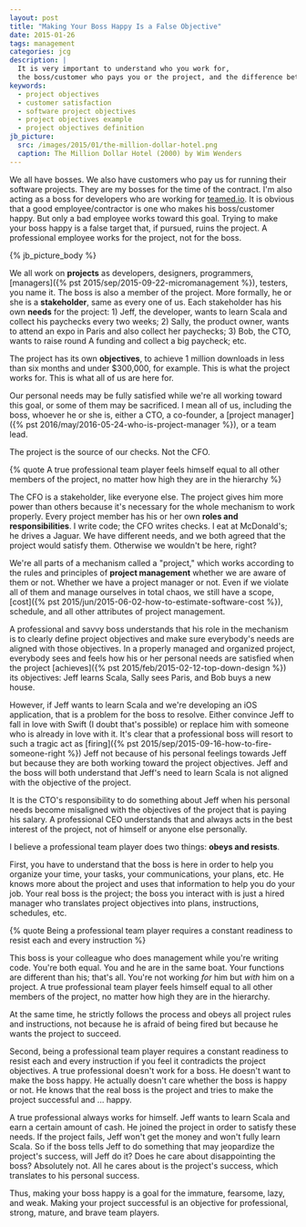 ```yaml
---
layout: post
title: "Making Your Boss Happy Is a False Objective"
date: 2015-01-26
tags: management
categories: jcg
description: |
  It is very important to understand who you work for,
  the boss/customer who pays you or the project, and the difference between them.
keywords:
  - project objectives
  - customer satisfaction
  - software project objectives
  - project objectives example
  - project objectives definition
jb_picture:
  src: /images/2015/01/the-million-dollar-hotel.png
  caption: The Million Dollar Hotel (2000) by Wim Wenders
---
```


We all have bosses. We also have customers who pay us for running
their software projects. They are my bosses for the time of the contract. I'm also
acting as a boss for developers who are working for [teamed.io](http://www.teamed.io).
It is obvious that a good employee/contractor is one who makes his
boss/customer happy. But only a bad employee works toward
this goal. Trying to make your boss happy is a false target that,
if pursued, ruins the project. A professional employee works
for the project, not for the boss.

<!--more-->

{% jb_picture_body %}

We all work on **projects** as developers, designers, programmers,
[managers]({% pst 2015/sep/2015-09-22-micromanagement %}),
testers, you name it. The boss is also a member of the project. More
formally, he or she is a **stakeholder**, same as every one of us. Each stakeholder
has his own **needs** for the project: 1) Jeff, the developer, wants to learn Scala
and collect his paychecks every two weeks; 2) Sally, the product owner,
wants to attend an expo in Paris and also collect her paychecks;
3) Bob, the CTO, wants to raise round A funding and collect a big paycheck; etc.

The project has its own **objectives**, to achieve 1 million downloads
in less than six months and under $300,000, for example.
This is what the project works for. This is what all of us are here for.

Our personal needs may be fully satisfied
while we're all working toward this goal, or some of them may
be sacrificed. I mean all of us, including the boss, whoever he or she is,
either a CTO, a co-founder, a
[project manager]({% pst 2016/may/2016-05-24-who-is-project-manager %}), or a team lead.

The project is the source of our checks. Not the CFO.

{% quote A true professional team player feels himself equal to all other members of the project, no matter how high they are in the hierarchy %}

The CFO is a stakeholder, like everyone else. The project gives him more
power than others because it's necessary for the whole mechanism to
work properly. Every project member has his or her own **roles and responsibilities**.
I write code; the CFO writes checks. I eat at McDonald's; he drives
a Jaguar. We have different needs, and we both agreed that the project
would satisfy them. Otherwise we wouldn't be here, right?

We're all parts of a mechanism called a "project," which works according
to the rules and principles of **project management** whether we are aware of
them or not. Whether we have a project manager or not. Even if we violate
all of them and manage ourselves in total chaos, we still have a scope,
[cost]({% pst 2015/jun/2015-06-02-how-to-estimate-software-cost %}),
schedule, and all other attributes of project management.

A professional and savvy boss understands that his role in the mechanism
is to clearly define project objectives and make sure everybody's needs are
aligned with those objectives. In a properly managed and organized project,
everybody sees and feels how his or her personal needs are satisfied
when the project
[achieves]({% pst 2015/feb/2015-02-12-top-down-design %})
its objectives: Jeff learns Scala, Sally
sees Paris, and Bob buys a new house.

However, if Jeff wants to learn Scala and we're
developing an iOS application, that is a problem for the boss to resolve.
Either convince Jeff to fall in love with Swift (I doubt that's possible)
or replace him with someone who is already in love with it. It's clear that
a professional boss will resort to such a tragic act as
[firing]({% pst 2015/sep/2015-09-16-how-to-fire-someone-right %}) Jeff
not because of his personal feelings towards Jeff but because
they are both working toward the project objectives. Jeff and the boss
will both understand that Jeff's need to learn Scala is not aligned
with the objective of the project.

It is the CTO's responsibility to do something about Jeff when his personal
needs become misaligned with the objectives of the project that is paying
his salary. A professional CEO understands that and
always acts in the best interest of the project, not of himself or
anyone else personally.

I believe a professional team player does two things:
**obeys and resists**.

First, you have to understand that the boss is here in order
to help you organize your time, your tasks, your communications,
your plans, etc. He knows more about the project and uses that
information to help you do your job. Your real boss is the project;
the boss you interact with is just a hired manager who translates
project objectives into plans, instructions, schedules, etc.

{% quote Being a professional team player requires a constant readiness to resist each and every instruction %}

This boss is your colleague who does management while you're
writing code. You're both equal. You and he are in the same boat. Your
functions are different than his; that's all. You're not working
_for_ him but _with_ him on a project. A true professional team player
feels himself equal to all other members of the project, no matter
how high they are in the hierarchy.

At the same time, he strictly follows the process and
obeys all project rules and instructions, not because he is afraid of
being fired but because he wants the project to succeed.

Second, being a professional team player requires a constant readiness
to resist each and every instruction if you feel it contradicts
the project objectives. A true professional doesn't work for a boss.
He doesn't want to make the boss happy. He actually doesn't care whether the
boss is happy or not. He knows that the real boss is the project and tries
to make the project successful and ... happy.

A true professional always works for himself. Jeff wants to learn Scala
and earn a certain amount of cash. He joined the project in order to satisfy these
needs. If the project fails, Jeff won't get the money and won't fully learn Scala.
So if the boss tells Jeff to do something that may jeopardize the
project's success, will Jeff do it? Does he care about disappointing the boss?
Absolutely not. All he cares about is the project's success, which translates to his
personal success.

Thus, making your boss happy is a goal for the immature, fearsome, lazy, and weak.
Making your project successful is an objective for professional,
strong, mature, and brave team players.
